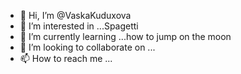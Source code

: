 - 👋 Hi, I’m @VaskaKuduxova
- 👀 I’m interested in ...Spagetti  
- 🌱 I’m currently learning ...how to jump on the moon
- 💞️ I’m looking to collaborate on ...
- 📫 How to reach me ...

<!---
VaskaKuduxova/VaskaKuduxova is a ✨ special ✨ repository because its `README.md` (this file) appears on your GitHub profile.
You can click the Preview link to take a look at your changes.
--->
